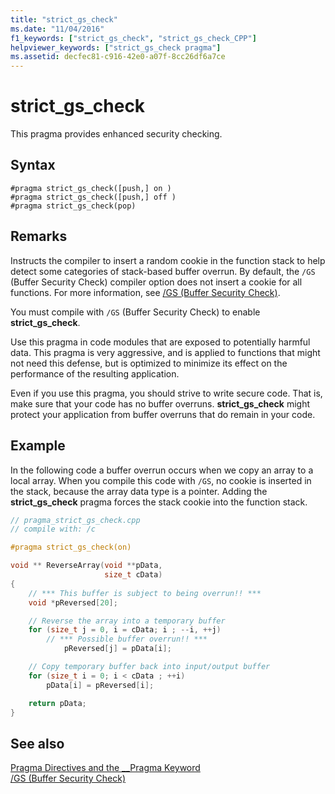 ```yaml
---
title: "strict_gs_check"
ms.date: "11/04/2016"
f1_keywords: ["strict_gs_check", "strict_gs_check_CPP"]
helpviewer_keywords: ["strict_gs_check pragma"]
ms.assetid: decfec81-c916-42e0-a07f-8cc26df6a7ce
---
```

# strict_gs_check

This pragma provides enhanced security checking.

## Syntax

```
#pragma strict_gs_check([push,] on )
#pragma strict_gs_check([push,] off )
#pragma strict_gs_check(pop)
```

## Remarks

Instructs the compiler to insert a random cookie in the function stack to help detect some categories of stack-based buffer overrun. By default, the `/GS` (Buffer Security Check) compiler option does not insert a cookie for all functions. For more information, see [/GS (Buffer Security Check)](../build/reference/gs-buffer-security-check.md).

You must compile with `/GS` (Buffer Security Check) to enable **strict_gs_check**.

Use this pragma in code modules that are exposed to potentially harmful data. This pragma is very aggressive, and is applied to functions that might not need this defense, but is optimized to minimize its effect on the performance of the resulting application.

Even if you use this pragma, you should strive to write secure code. That is, make sure that your code has no buffer overruns. **strict_gs_check** might protect your application from buffer overruns that do remain in your code.

## Example

In the following code a buffer overrun occurs when we copy an array to a local array. When you compile this code with `/GS`, no cookie is inserted in the stack, because the array data type is a pointer. Adding the **strict_gs_check** pragma forces the stack cookie into the function stack.

```cpp
// pragma_strict_gs_check.cpp
// compile with: /c

#pragma strict_gs_check(on)

void ** ReverseArray(void **pData,
                     size_t cData)
{
    // *** This buffer is subject to being overrun!! ***
    void *pReversed[20];

    // Reverse the array into a temporary buffer
    for (size_t j = 0, i = cData; i ; --i, ++j)
        // *** Possible buffer overrun!! ***
            pReversed[j] = pData[i];

    // Copy temporary buffer back into input/output buffer
    for (size_t i = 0; i < cData ; ++i)
        pData[i] = pReversed[i];

    return pData;
}
```

## See also

[Pragma Directives and the __Pragma Keyword](../preprocessor/pragma-directives-and-the-pragma-keyword.md)<br/>
[/GS (Buffer Security Check)](../build/reference/gs-buffer-security-check.md)
